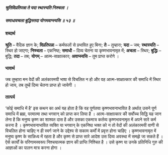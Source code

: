 ##### श्रुतिविप्रतिपन्ना ते यदा स्थास्यति निश्चला ।
##### समाधावचला बुद्धिस्तदा योगमवाप्स्यसि ॥ ५३ ॥

#### शब्दार्थ

**श्रुति** – वैदिक ज्ञान के; **विप्रतिपन्ना** – कर्मफलों से प्रभावित हुए बिना; **ते** – तुम्हारा; **यदा** – जब; **स्थास्यति** – स्थिर हो जाएगा; **निश्र्चला** – एकनिष्ठ; **समाधौ** – दिव्य चेतना या  कृष्णभावनामृत में; **अचला** – स्थिर; **बुद्धिः** – बुद्धि; **तदा** – तब; **योगम्** – आत्म-साक्षात्कार; **अवाप्स्यसि** – तुम प्राप्त करोगे ।

#### भावार्थ

जब तुम्हारा मन वेदों की अलंकारमयी भाषा से विचलित न हो और वह आत्म-साक्षात्कार की समाधि में स्थिर हो जाय, तब तुम्हें दिव्य चेतना प्राप्त हो जायेगी ।

#### तात्पर्य

‘कोई समाधि में है’ इस कथन का अर्थ यह होता है कि वह पूर्णतया कृष्णभावनाभावित है अर्थात् उसने पूर्ण समाधि में ब्रह्म, परमात्मा तथा भगवान् को प्राप्त कर लिया है । आत्म-साक्षात्कार की सर्वोच्च सिद्धि यह जान लेना है कि मनुष्य कृष्ण का शाश्वत दास है और उसका एकमात्र कर्तव्य कृष्णभावनामृत में अपने सारे कर्म करना है । कृष्णभावनाभावित व्यक्ति या भगवान् के एकनिष्ठ भक्त को न तो वेदों की अलंकारमयी वाणी से विचलित होना चाहिए न ही स्वर्ग जाने के उद्देश्य से सकाम कर्मों में प्रवृत्त होना चाहिए । कृष्णभावनामृत में मनुष्य कृष्ण के सान्निध्य में रहता है और कृष्ण से प्राप्त सारे आदेश उस दिव्य अवस्था में समझे जा सकते हैं । ऐसे कार्यों के परिणामस्वरूप निश्चयात्मक ज्ञान की प्राप्ति निश्चित है । उसे कृष्ण या उनके प्रतिनिधि गुरु की आज्ञाओं का पालन मात्र करना होगा ।